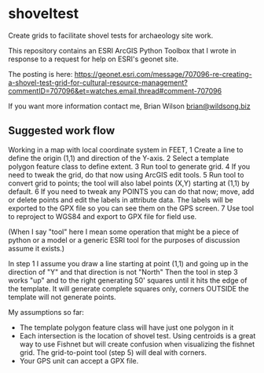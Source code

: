 # shoveltest
Create grids to facilitate shovel tests for archaeology site work.

This repository contains an ESRI ArcGIS Python Toolbox that 
I wrote in response to a request for help on ESRI's geonet site.

The posting is here: 
https://geonet.esri.com/message/707096-re-creating-a-shovel-test-grid-for-cultural-resource-management?commentID=707096&et=watches.email.thread#comment-707096

If you want more information contact me, Brian Wilson <brian@wildsong.biz>

## Suggested work flow

Working in a map with local coordinate system in FEET, 
1 Create a line to define the origin (1,1) and direction of the Y-axis.
2 Select a template polygon feature class to define extent.
3 Run tool to generate grid.
4 If you need to tweak the grid, do that now using ArcGIS edit tools.
5 Run tool to convert grid to points; the tool will also label
  points (X,Y) starting at (1,1) by default.
6 If you need to tweak any POINTS you can do that now; move, add or delete
  points and edit the labels in attribute data. The labels will be exported
  to the GPX file so you can see them on the GPS screen.
7 Use tool to reproject to WGS84 and export to GPX file for field use.

(When I say "tool" here I mean some operation that might be a piece of python or a model or a generic ESRI tool
for the purposes of discussion assume it exists.)

In step 1 I assume you draw a line starting at point (1,1) and going up in the direction of "Y" 
and that direction is not "North" Then the tool in step 3 works "up" and to the right generating 50' squares
until it hits the edge of the template. It will generate complete squares only, corners OUTSIDE the template
will not generate points.

My assumptions so far: 
* The template polygon feature class will have just one polygon in it
* Each intersection is the location of shovel test. Using centroids is
  a great way to use Fishnet but will create confusion when visualizing 
  the fishnet grid. The grid-to-point tool (step 5) will deal with corners.
* Your GPS unit can accept a GPX file.




